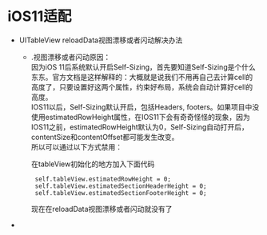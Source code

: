 # iOS11适配

* UITableView reloadData视图漂移或者闪动解决办法

  * .视图漂移或者闪动原因：  
    因为iOS 11后系统默认开启Self-Sizing，首先要知道Self-Sizing是个什么东东。官方文档是这样解释的：大概就是说我们不用再自己去计算cell的高度了，只要设置好这两个属性，约束好布局，系统会自动计算好cell的高度。  
    IOS11以后，Self-Sizing默认开启，包括Headers, footers。如果项目中没使用estimatedRowHeight属性，在IOS11下会有奇奇怪怪的现象，因为IOS11之前，estimatedRowHeight默认为0，Self-Sizing自动打开后，contentSize和contentOffset都可能发生改变。  
    所以可以通过以下方式禁用：

    在tableView初始化的地方加入下面代码

    ```
     self.tableView.estimatedRowHeight = 0;
     self.tableView.estimatedSectionHeaderHeight = 0;
     self.tableView.estimatedSectionFooterHeight = 0;
    ```

    现在在reloadData视图漂移或者闪动就没有了

* 


